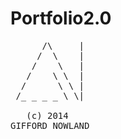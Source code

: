 Portfolio2.0
============
<pre>
      /\     |
     /  \    |
    /    \   |
   /    \ \  |
  /      \ \ |
 /_ _ _ _ \ \|

 &nbsp; (c) 2014
GIFFORD NOWLAND
</pre>
